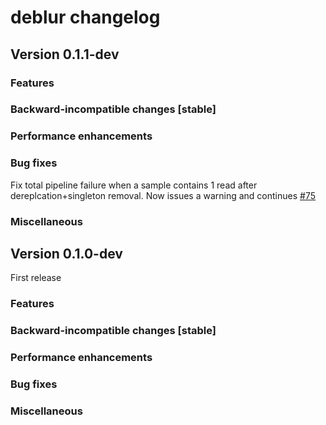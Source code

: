 # deblur changelog


## Version 0.1.1-dev 
### Features

### Backward-incompatible changes [stable]

### Performance enhancements

### Bug fixes
Fix total pipeline failure when a sample contains 1 read after dereplcation+singleton removal. Now issues a warning and continues [#75](https://github.com/biocore/deblur/issues/75)

### Miscellaneous

## Version 0.1.0-dev 
First release

### Features

### Backward-incompatible changes [stable]

### Performance enhancements

### Bug fixes

### Miscellaneous
